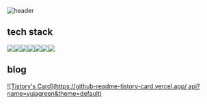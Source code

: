 ![header](https://capsule-render.vercel.app/api?type=waving&color=FF5A5A&text=WELCOME&fontColor=FFFFFF&height=160&fontAlignY=35&fontAlign=70&desc=flyhigh9870's%20GitHub&descAlign=80)
## tech stack
<div style="display:flex">
<img src="https://img.shields.io/badge/Spring-6DB33F?style=for-the-badge&logo=Spring&logoColor=white">
<img src="https://img.shields.io/badge/SpringBoot-6DB33F?style=for-the-badge&logo=SpringBoot&logoColor=white">
<img src="https://img.shields.io/badge/MySql-4479A1?style=for-the-badge&logo=Mysql&logoColor=white">
<img src="https://img.shields.io/badge/HTML5-E34F26?style=for-the-badge&logo=HTML5&logoColor=white">
<img src="https://img.shields.io/badge/JavaScript-F7DF1E?style=for-the-badge&logo=javascript&logoColor=white">
<img src="https://img.shields.io/badge/vue-4FC08D?style=for-the-badge&logo=vue.js&logoColor=white">
<img src="https://img.shields.io/badge/Bootstrap-7952B3?style=for-the-badge&logo=Bootstrap&logoColor=white">
</div>

## blog
[![Tistory's Card](https://github-readme-tistory-card.vercel.app/
api?name=yujagreen&theme=default)](https://yujagreen.tistory.com/)


